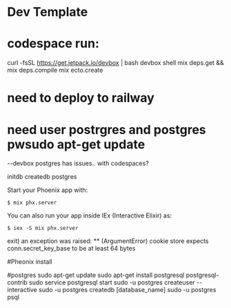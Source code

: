 # Dev Template

# codespace run:
curl -fsSL https://get.jetpack.io/devbox | bash
devbox shell
mix deps.get && mix deps.compile
mix ecto.create

# need to deploy to railway
# need user postrgres and postgres pwsudo apt-get update

--devbox postgres has issues.. with codespaces?

initdb
createdb postgres

Start your Phoenix app with:

    $ mix phx.server

You can also run your app inside IEx (Interactive Elixir) as:

    $ iex -S mix phx.server


exit) an exception was raised:
** (ArgumentError) cookie store expects conn.secret_key_base to be at least 64 bytes

    
#Pheonix install

#postgres
sudo apt-get update
sudo apt-get install postgresql postgresql-contrib
sudo service postgresql start
sudo -u postgres createuser --interactive
sudo -u postgres createdb [database_name]
sudo -u postgres psql
